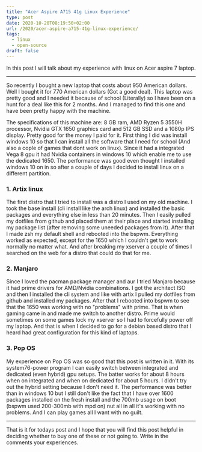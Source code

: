 ```yaml
---
title: "Acer Aspire A715 41g Linux Experience"
type: post
date: 2020-10-20T08:19:50+02:00
url: /2020/acer-aspire-a715-41g-linux-experience/
tags:
  - linux
  - open-source
draft: false
---
```


In this post I will talk about my experience with linux on Acer aspire 7 laptop.

<!--more-->
---

So recently I bought a new laptop that costs about 950 American dollars. Well I bought it for 770 American dollars (Got a good deal). This laptop was pretty good and I needed it because of school (Literally) so I have been on a hunt for a deal like this for 2 months. And I managed to find this one and have been pretty happy with the machine.

The specifications of this machine are: 8 GB ram, AMD Ryzen 5 3550H processor, Nvidia GTX 1650 graphics card and 512 GB SSD and a 1080p IPS display. Pretty good for the money I paid for it. First thing I did was install windows 10 so that I can install all the software that I need for school (And also a cople of games that dont work on linux). Since it had a integrated Vega 8 gpu it had Nvidia containers in windows 10 which enable me to use the dedicated 1650. The performance was good even thought I installed windows 10 on in so after a couple of days I decided to install linux on a different partition.

### 1. Artix linux

The first distro that I tried to install was a distro I used on my old machine. I took the base install (cli install like the arch linux) and installed the basic packages and everything else in less than 20 minutes. Then I easily pulled my dotfiles from github and placed them at their place and started installing my package list (after removing some uneeded packages from it). After that I made zsh my default shell and rebooted into the bspwm. Everything worked as expected, except for the 1650 which I couldn't get to work normally no matter what. And after breaking my xserver a couple of times I searched on the web for a distro that could do that for me.

### 2. Manjaro

Since I loved the pacman package manager and aur I tried Manjaro because it had prime drivers for AMD/Nvidia combinations. I got the architect ISO and then I installed the cli system and like with artix I pulled my dotfiles from github and installed my packages. After that I rebooted into bspwm to see that the 1650 was working with no "problems" with prime. That is when gaming came in and made me switch to another distro. Prime would sometimes on some games lock my xserver so I had to forcefully power off my laptop. And that is when I decided to go for a debian based distro that I heard had great configuration for this kind of laptops.

### 3. Pop OS

My experience on Pop OS was so good that this post is written in it. With its system76-power program I can easily switch between integrated and dedicated (even hybrid) gpu setups. The batter works for about 8 hours when on integrated and when on dedicated for about 5 hours. I didn't try out the hybrid setting because I don't need it. The performance was better than in windows 10 but I still don't like the fact that I have over 1600 packages installed on the fresh install and the 700mb usage on boot (bspwm used 200-300mb with mpd on) nut all in all it's working with no problems. And I can play games all I want with no guilt.

---

That is it for todays post and I hope that you will find this post helpful in deciding whether to buy one of these or not going to. Write in the comments your experiences.

